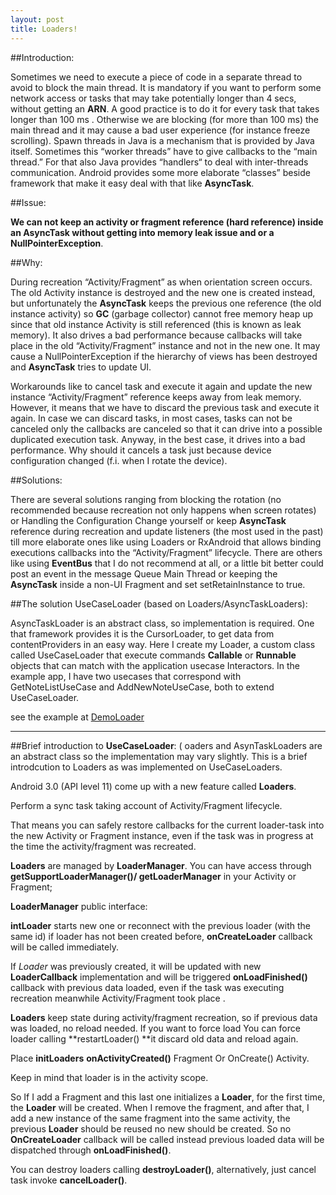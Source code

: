 ```yaml
---
layout: post
title: Loaders!
---
```


##Introduction:

Sometimes we need to execute a piece of code in a separate thread to avoid to block the main thread. It is mandatory if you want to perform some network access or tasks that may take potentially longer than 4 secs, without getting an **ARN**. A good practice is to do it for every task that takes longer than 100 ms . Otherwise we are blocking (for more than 100 ms) the main thread and it may cause a bad user experience (for instance freeze scrolling). Spawn threads in Java is a mechanism that is provided by Java itself. Sometimes this “worker threads” have to give callbacks to the “main thread.” For that also Java provides “handlers“ to deal with inter-threads communication. Android provides some more elaborate “classes” beside framework that make it easy deal with that like **AsyncTask**.


##Issue:

**We can not keep an activity or fragment reference (hard reference) inside an AsyncTask without getting into memory leak issue and or a NullPointerException**.


##Why:

During recreation “Activity/Fragment” as when orientation screen occurs. The old Activity instance is destroyed and the new one is created instead, but unfortunately the **AsyncTask** keeps the previous one reference (the old instance activity) so **GC** (garbage collector) cannot free memory heap up since that old instance Activity is still referenced (this is known as leak memory). It also drives a bad performance because callbacks will take place in the old “Activity/Fragment” instance and not in the new one. It may cause a NullPointerException if the hierarchy of views has been destroyed and **AsyncTask** tries to update UI.

Workarounds like to cancel task and execute it again and update the new instance “Activity/Fragment” reference keeps away from leak memory. However, it means that we have to discard the previous task and execute it again. In case we can discard tasks, in most cases, tasks can not be canceled only the callbacks are canceled so that it can drive into a possible duplicated execution task. Anyway, in the best case, it drives into a bad performance. Why should it cancels a task just because device configuration changed (f.i. when I rotate the device).


##Solutions: 

There are several solutions ranging from blocking the rotation (no recommended because recreation not only happens when screen rotates) or Handling the Configuration Change yourself or keep **AsyncTask** reference during recreation and update listeners (the most used in the past) till more elaborate ones like using Loaders or RxAndroid that allows binding executions callbacks into the “Activity/Fragment” lifecycle. There are others like using **EventBus** that I do not recommend at all, or a little bit better could post an event in the message Queue Main Thread or keeping the **AsyncTask** inside a non-UI Fragment and set setRetainInstance to true.


##The solution UseCaseLoader (based on Loaders/AsyncTaskLoaders):

AsyncTaskLoader is an abstract class, so implementation is required. One that framework provides it is the CursorLoader,  to get data from contentProviders in an easy way. Here I create my Loader, a custom class called UseCaseLoader that execute commands **Callable** or **Runnable** objects that can match with the application usecase Interactors.
In the example app, I have two usecases that correspond with GetNoteListUseCase and AddNewNoteUseCase, both to extend UseCaseLoader.

see the example at [DemoLoader](https://github.com/xenione/DemoLoader)

---


##Brief introduction to **UseCaseLoader**:
(
oaders and AsynTaskLoaders are an abstract class so the implementation may vary slightly. This is a brief introdcution to Loaders as was implemented on UseCaseLoaders.

Android 3.0 (API level 11) come up with a new feature called **Loaders**.

Perform a sync task taking account of Activity/Fragment lifecycle.

That means you can safely restore callbacks for the current loader-task into the new Activity or Fragment instance, even if the task was in progress at the time the activity/fragment was recreated.

**Loaders** are managed by **LoaderManager**. You can have access through **getSupportLoaderManager()/ getLoaderManager** in your Activity or Fragment;

**LoaderManager** public interface:

**intLoader** starts new one or reconnect with the previous loader (with the same id)
if loader has not been created before,  **onCreateLoader** callback will be called immediately.

If *Loader* was previously created, it will be updated with new **LoaderCallback** implementation and will be triggered **onLoadFinished()** callback with previous data loaded, even if the task was executing recreation meanwhile Activity/Fragment took place .

**Loaders** keep state during activity/fragment recreation, so if previous data was loaded, no reload needed. If you want to force load You can force loader calling **restartLoader() **it discard old data and reload again.

Place **initLoaders** **onActivityCreated()** Fragment Or OnCreate() Activity. 

Keep in mind that loader is in the activity scope.

So If I add a Fragment and this last one initializes a **Loader**, for the first time, the **Loader** will be created. When I remove the fragment, and after that, I add a new instance of the same fragment into the same activity, the previous **Loader** should be reused no new should be created. So no **OnCreateLoader** callback will be called instead previous loaded data will be dispatched through **onLoadFinished()**.

You can destroy loaders calling **destroyLoader()**, alternatively, just cancel task invoke **cancelLoader()**.





